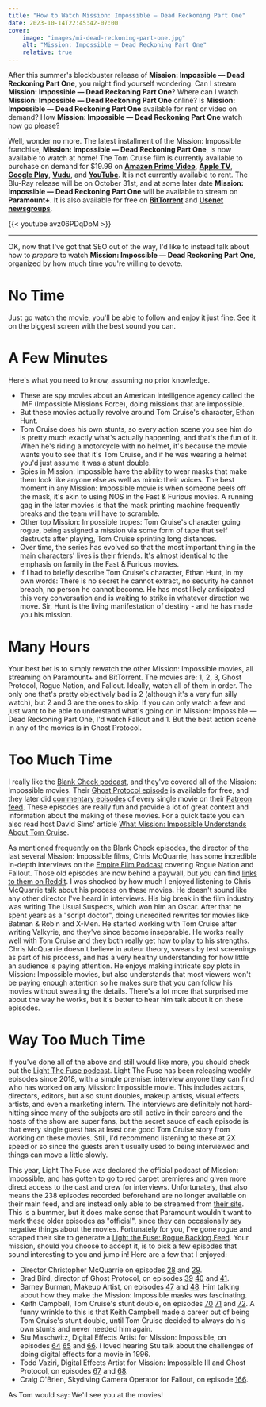 ```yaml
---
title: "How to Watch Mission: Impossible — Dead Reckoning Part One"
date: 2023-10-14T22:45:42-07:00
cover:
    image: "images/mi-dead-reckoning-part-one.jpg"
    alt: "Mission: Impossible — Dead Reckoning Part One"
    relative: true
---
```


After this summer's blockbuster release of **Mission: Impossible — Dead Reckoning Part One**, you might find yourself wondering: Can I stream **Mission: Impossible — Dead Reckoning Part One**? Where can I watch **Mission: Impossible — Dead Reckoning Part One** online? Is **Mission: Impossible — Dead Reckoning Part One** available for rent or video on demand? How **Mission: Impossible — Dead Reckoning Part One** watch now go please?

Well, wonder no more. The latest installment of the Mission: Impossible franchise, **Mission: Impossible — Dead Reckoning Part One**, is now available to watch at home! The Tom Cruise film is currently available to purchase on demand for $19.99 on [**Amazon Prime Video**](https://www.amazon.com/gp/video/detail/amzn1.dv.gti.223c23ef-bfb4-4281-90a7-41053fa9db7e), [**Apple TV**](https://tv.apple.com/us/movie/mission-impossible---dead-reckoning-part-one/umc.cmc.3z4wfslwhuf77i0tgk7q3yt41), [**Google Play**](https://play.google.com/store/movies/details/Mission_Impossible_Dead_Reckoning_Part_One), [**Vudu**](https://www.vudu.com/content/browse/details/Mission-Impossible-Dead-Reckoning-Part-One/2489354), and [**YouTube**](https://www.youtube.com/watch?v=yVgSY3XvTdA). It is not currently available to rent. The Blu-Ray release will be on October 31st, and at some later date **Mission: Impossible — Dead Reckoning Part One** will be available to stream on **Paramount+**. It is also available for free on [**BitTorrent**](https://en.wikipedia.org/wiki/BitTorrent) and [**Usenet newsgroups**](https://en.wikipedia.org/wiki/Usenet_newsgroup).

{{< youtube avz06PDqDbM >}}

---

OK, now that I've got that SEO out of the way, I'd like to instead talk about how to *prepare* to watch **Mission: Impossible — Dead Reckoning Part One**, organized by how much time you're willing to devote.

# No Time

Just go watch the movie, you'll be able to follow and enjoy it just fine. See it on the biggest screen with the best sound you can.

# A Few Minutes

Here's what you need to know, assuming no prior knowledge.
* These are spy movies about an American intelligence agency called the IMF (Impossible Missions Force), doing missions that are impossible.
* But these movies actually revolve around Tom Cruise's character, Ethan Hunt.
* Tom Cruise does his own stunts, so every action scene you see him do is pretty much exactly what's actually happening, and that's the fun of it. When he's riding a motorcycle with no helmet, it's because the movie wants you to see that it's Tom Cruise, and if he was wearing a helmet you'd just assume it was a stunt double.
* Spies in Mission: Impossible have the ability to wear masks that make them look like anyone else as well as mimic their voices. The best moment in any Mission: Impossible movie is when someone peels off the mask, it's akin to using NOS in the Fast & Furious movies. A running gag in the later movies is that the mask printing machine frequently breaks and the team will have to scramble.
* Other top Mission: Impossible tropes: Tom Cruise's character going rogue, being assigned a mission via some form of tape that self destructs after playing, Tom Cruise sprinting long distances.
* Over time, the series has evolved so that the most important thing in the main characters' lives is their friends. It's almost identical to the emphasis on family in the Fast & Furious movies.
* If I had to briefly describe Tom Cruise's character, Ethan Hunt, in my own words: There is no secret he cannot extract, no security he cannot breach, no person he cannot become. He has most likely anticipated this very conversation and is waiting to strike in whatever direction we move. Sir, Hunt is the living manifestation of destiny - and he has made you his mission.

# Many Hours

Your best bet is to simply rewatch the other Mission: Impossible movies, all streaming on Paramount+ and BitTorrent. The movies are: 1, 2, 3, Ghost Protocol, Rogue Nation, and Fallout. Ideally, watch all of them in order. The only one that's pretty objectively bad is 2 (although it's a very fun silly watch), but 2 and 3 are the ones to skip. If you can only watch a few and just want to be able to understand what's going on in Mission: Impossible — Dead Reckoning Part One, I'd watch Fallout and 1. But the best action scene in any of the movies is in Ghost Protocol.

# Too Much Time

I really like the [Blank Check podcast](https://www.blankcheckpod.com/), and they've covered all of the Mission: Impossible movies. Their [Ghost Protocol episode](https://soundcloud.com/griffin-and-david-present/mission-impossible-ghost-protocol) is available for free, and they later did [commentary episodes](https://blank-check.fandom.com/wiki/Mission:_Impossible) of every single movie on their [Patreon feed](https://www.patreon.com/blankcheck/posts). These episodes are really fun and provide a lot of great context and information about the making of these movies. For a quick taste you can also read host David Sims' article [What Mission: Impossible Understands About Tom Cruise](https://www.theatlantic.com/entertainment/archive/2015/07/tom-cruise-mission-impossible-rogue-nation/399935/).

As mentioned frequently on the Blank Check episodes, the director of the last several Mission: Impossible films, Chris McQuarrie, has some incredible in-depth interviews on the [Empire Film Podcast](https://www.empireonline.com/podcasts/) covering Rogue Nation and Fallout. Those old episodes are now behind a paywall, but you can find [links to them on Reddit](https://www.reddit.com/r/Mission_Impossible/comments/hac0vm/empire_podcast_interviews/). I was shocked by how much I enjoyed listening to Chris McQuarrie talk about his process on these movies. He doesn't sound like any other director I've heard in interviews. His big break in the film industry was writing The Usual Suspects, which won him an Oscar. After that he spent years as a "script doctor", doing uncredited rewrites for movies like Batman & Robin and X-Men. He started working with Tom Cruise after writing Valkyrie, and they've since become inseparable. He works really well with Tom Cruise and they both really get how to play to his strengths. Chris McQuarrie doesn't believe in auteur theory, swears by test screenings as part of his process, and has a very healthy understanding for how little an audience is paying attention. He enjoys making intricate spy plots in Mission: Impossible movies, but also understands that most viewers won't be paying enough attention so he makes sure that you can follow his movies without sweating the details. There's a lot more that surprised me about the way he works, but it's better to hear him talk about it on these episodes.

# Way Too Much Time

If you've done all of the above and still would like more, you should check out the [Light The Fuse podcast](https://www.lightthefusepodcast.com/). Light The Fuse has been releasing weekly episodes since 2018, with a simple premise: interview anyone they can find who has worked on any Mission: Impossible movie. This includes actors, directors, editors, but also stunt doubles, makeup artists, visual effects artists, and even a marketing intern. The interviews are definitely not hard-hitting since many of the subjects are still active in their careers and the hosts of the show are super fans, but the secret sauce of each episode is that every single guest has at least one good Tom Cruise story from working on these movies. Still, I'd recommend listening to these at 2X speed or so since the guests aren't usually used to being interviewed and things can move a little slowly.

This year, Light The Fuse was declared the official podcast of Mission: Impossible, and has gotten to go to red carpet premieres and given more direct access to the cast and crew for interviews. Unfortunately, that also means the 238 episodes recorded beforehand are no longer available on their main feed, and are instead only able to be streamed from [their site](https://www.lightthefusepodcast.com/episode-guide). This is a bummer, but it does make sense that Paramount wouldn't want to mark these older episodes as "official", since they can occasionally say negative things about the movies. Fortunately for you, I've gone rogue and scraped their site to generate a [Light the Fuse: Rogue Backlog Feed](https://drew.shoes/misc/lightTheRogueFuse.xml). Your mission, should you choose to accept it, is to pick a few episodes that sound interesting to you and jump in! Here are a few that I enjoyed:
* Director Christopher McQuarrie on episodes [28](https://www.lightthefusepodcast.com/28-christopher-mcquarrie-interview-part-1) and [29](https://www.lightthefusepodcast.com/29-christopher-mcquarrie-interview-part-2).
* Brad Bird, director of Ghost Protocol, on episodes [39](https://www.lightthefusepodcast.com/39-brad-bird-interview-part-1) [40](https://www.lightthefusepodcast.com/40-brad-bird-interview-part-2) and [41](https://www.lightthefusepodcast.com/41-brad-bird-interview-part-3).
* Barney Burman, Makeup Artist, on episodes [47](https://www.lightthefusepodcast.com/47-barney-burman-interview-part-1) and [48](https://www.lightthefusepodcast.com/48-barney-burman-interview-part-2). Him talking about how they make the Mission: Impossible masks was fascinating.
* Keith Campbell, Tom Cruise's stunt double, on episodes [70](https://www.lightthefusepodcast.com/70-keith-campbell-interview-part-1) [71](https://www.lightthefusepodcast.com/71-keith-campbell-interview-part-2) and [72](https://www.lightthefusepodcast.com/72-keith-campbell-interview-part-3). A funny wrinkle to this is that Keith Campbell made a career out of being Tom Cruise's stunt double, until Tom Cruise decided to always do his own stunts and never needed him again.
* Stu Maschwitz, Digital Effects Artist for Mission: Impossible, on episodes [64](https://www.lightthefusepodcast.com/64-stu-maschwitz-interview-part-1) [65](https://www.lightthefusepodcast.com/65-stu-maschwitz-interview-part-2) and [66](https://www.lightthefusepodcast.com/66-stu-maschwitz-interview-part-3). I loved hearing Stu talk about the challenges of doing digital effects for a movie in 1996.
* Todd Vaziri, Digital Effects Artist for Mission: Impossible III and Ghost Protocol, on episodes [67](https://www.lightthefusepodcast.com/67-todd-vaziri-interview-part-1) and [68](https://www.lightthefusepodcast.com/68-todd-vaziri-interview-part-2).
* Craig O'Brien, Skydiving Camera Operator for Fallout, on episode [166](https://www.lightthefusepodcast.com/166-craig-obrien-interview).

As Tom would say: We'll see you at the movies!